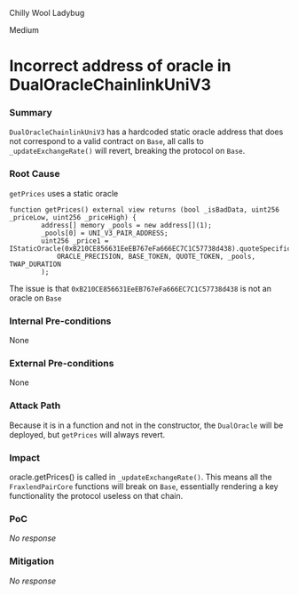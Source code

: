 Chilly Wool Ladybug

Medium

# Incorrect address of oracle in DualOracleChainlinkUniV3

### Summary

`DualOracleChainlinkUniV3` has a hardcoded static oracle address that does not correspond to a valid contract on `Base`, all calls to `_updateExchangeRate()` will revert, breaking the protocol on `Base`.

### Root Cause

`getPrices` uses a static oracle

```solidity
function getPrices() external view returns (bool _isBadData, uint256 _priceLow, uint256 _priceHigh) {
        address[] memory _pools = new address[](1);
        _pools[0] = UNI_V3_PAIR_ADDRESS;
        uint256 _price1 = IStaticOracle(0xB210CE856631EeEB767eFa666EC7C1C57738d438).quoteSpecificPoolsWithTimePeriod(
            ORACLE_PRECISION, BASE_TOKEN, QUOTE_TOKEN, _pools, TWAP_DURATION
        );
```
The issue is that `0xB210CE856631EeEB767eFa666EC7C1C57738d438` is not an oracle on `Base`

### Internal Pre-conditions

None

### External Pre-conditions

None

### Attack Path

Because it is in a function and not in the constructor, the `DualOracle` will be deployed, but `getPrices` will always revert.

### Impact

oracle.getPrices() is called in `_updateExchangeRate()`. This means all the `FraxlendPairCore` functions will break on `Base`, essentially rendering a key functionality the protocol useless on that chain.

### PoC

_No response_

### Mitigation

_No response_